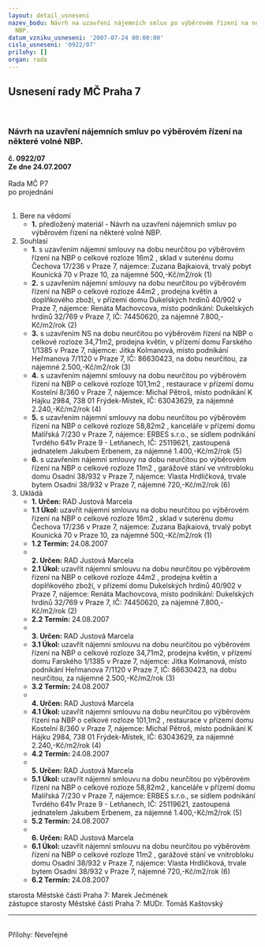 ```yaml
---
layout: detail_usneseni
nazev_bodu: Návrh na uzavření nájemních smluv po výběrovém řízení na některé volné
  NBP.
datum_vzniku_usneseni: '2007-07-24 00:00:00'
cislo_usneseni: '0922/07'
prilohy: []
organ: rada
---
```

<div id="ucUsn_pList" class="usn">
	<span><h2>Usnesení rady MČ Praha 7 </h2>
<br></span><div class="standBody">
<span><h3>Návrh na uzavření nájemních smluv po výběrovém řízení na některé volné NBP.</h3></span><div class="center">
		<strong>č. 0922/07</strong><br>
	</div>
<div class="center">
		<strong>Ze dne 24.07.2007</strong><br><br>
	</div>Rada MČ P7<br> po projednání<br><br><ol>
<li>Bere na vědomí<ul><li>
<strong>1.</strong> předložený materiál - Návrh na uzavření nájemních smluv po výběrovém řízení na některé volné NBP.</li></ul>
</li>
<li>Souhlasí<ul>
<li>
<strong>1.</strong> s uzavřením nájemní smlouvy na dobu neurčitou po výběrovém řízení na NBP o celkové rozloze 16m2 , sklad  v suterénu domu Čechova 17/236 v Praze 7, nájemce: Zuzana Bajkaiová, trvalý pobyt Kounická 70  v Praze 10, za nájemné 500,-Kč/m2/rok (1)</li>
<li>
<strong>2.</strong> s uzavřením nájemní smlouvy na dobu neurčitou po výběrovém řízení na NBP o celkové rozloze 44m2 , prodejna květin a doplňkového zboží, v přízemí domu Dukelských hrdinů 40/902 v Praze 7, nájemce: Renáta Machovcova, místo podnikání: Dukelských hrdinů 32/769 v Praze 7, IČ: 74450620, za nájemné 7.800,-Kč/m2/rok (2)</li>
<li>
<strong>3.</strong> s uzavřením NS na dobu neurčitou  po výběrovém řízení  na NBP o celkové rozloze 34,71m2, prodejna květin, v přízemí domu Farského 1/1385 v Praze 7, nájemce: Jitka Kolmanová, místo podnikání Heřmanova 7/1120 v Praze 7, IČ: 86630423,  na dobu neurčitou, za nájemné 2.500,-Kč/m2/rok (3)</li>
<li>
<strong>4.</strong> s uzavřením nájemní smlouvy na dobu neurčitou po výběrovém řízení na NBP o celkové rozloze 101,1m2 , restaurace v přízemí domu Kostelní 8/360 v Praze 7, nájemce: Michal Pětroš, místo podnikání K Hájku 2984, 738 01 Frýdek-Místek, IČ: 63043629, za nájemné 2.240,-Kč/m2/rok (4)</li>
<li>
<strong>5.</strong> s uzavřením nájemní smlouvy na dobu neurčitou po výběrovém řízení na NBP o celkové rozloze 58,82m2 , kanceláře v přízemí domu Malířská 7/230 v Praze 7, nájemce: ERBES s.r.o., se sídlem podnikání Tvrdého 641v Praze 9 - Letňanech, IČ: 25119621, zastoupená jednatelem Jakubem Erbenem, za nájemné 1.400,-Kč/m2/rok (5)</li>
<li>
<strong>6.</strong> s uzavřením nájemní smlouvy na dobu neurčitou po výběrovém řízení na NBP o celkové rozloze 11m2 , garážové stání ve vnitrobloku  domu Osadní 38/932 v Praze 7, nájemce: Vlasta Hrdličková, trvale bytem Osadní 38/932 v Praze 7,  nájemné 720,-Kč/m2/rok (6) </li>
</ul>
</li>
<li>Ukládá<ul>
<li>
<strong>1. Určen: </strong>RAD Justová Marcela</li>
<li>
<strong>1.1 Úkol: </strong>uzavřít nájemní smlouvu na dobu neurčitou po výběrovém řízení na NBP o celkové rozloze 16m2 , sklad  v suterénu domu Čechova 17/236 v Praze 7, nájemce: Zuzana Bajkaiová, trvalý pobyt Kounická 70  v Praze 10, za nájemné 500,-Kč/m2/rok (1)</li>
<li>
<strong>1.2 Termín: </strong>24.08.2007</li>
<li>
<strong><br>2. Určen: </strong>RAD Justová Marcela</li>
<li>
<strong>2.1 Úkol: </strong>uzavřít nájemní smlouvu na dobu neurčitou po výběrovém řízení na NBP o celkové rozloze 44m2 , prodejna květin a doplňkového zboží, v přízemí domu Dukelských hrdinů 40/902 v Praze 7, nájemce: Renáta Machovcova, místo podnikání: Dukelských hrdinů 32/769 v Praze 7, IČ: 74450620, za nájemné 7.800,-Kč/m2/rok (2)</li>
<li>
<strong>2.2 Termín: </strong>24.08.2007</li>
<li>
<strong><br>3. Určen: </strong>RAD Justová Marcela</li>
<li>
<strong>3.1 Úkol: </strong>uzavřít nájemní smlouvu na dobu neurčitou  po výběrovém řízení  na NBP o celkové rozloze 34,71m2, prodejna květin, v přízemí domu Farského 1/1385 v Praze 7, nájemce: Jitka Kolmanová, místo podnikání Heřmanova 7/1120 v Praze 7, IČ: 86630423,  na dobu neurčitou, za nájemné 2.500,-Kč/m2/rok (3)</li>
<li>
<strong>3.2 Termín: </strong>24.08.2007</li>
<li>
<strong><br>4. Určen: </strong>RAD Justová Marcela</li>
<li>
<strong>4.1 Úkol: </strong>uzavřít nájemní smlouvu na dobu neurčitou po výběrovém řízení na NBP o celkové rozloze 101,1m2 , restaurace v přízemí domu Kostelní 8/360 v Praze 7, nájemce: Michal Pětroš, místo podnikání K Hájku 2984, 738 01 Frýdek-Místek, IČ: 63043629, za nájemné 2.240,-Kč/m2/rok (4)</li>
<li>
<strong>4.2 Termín: </strong>24.08.2007</li>
<li>
<strong><br>5. Určen: </strong>RAD Justová Marcela</li>
<li>
<strong>5.1 Úkol: </strong>uzavřít nájemní smlouvu na dobu neurčitou po výběrovém řízení na NBP o celkové rozloze 58,82m2 , kanceláře v přízemí domu Malířská 7/230 v Praze 7, nájemce: ERBES s.r.o., se sídlem podnikání Tvrdého 641v Praze 9 - Letňanech, IČ: 25119621, zastoupená jednatelem Jakubem Erbenem, za nájemné 1.400,-Kč/m2/rok (5)</li>
<li>
<strong>5.2 Termín: </strong>24.08.2007</li>
<li>
<strong><br>6. Určen: </strong>RAD Justová Marcela</li>
<li>
<strong>6.1 Úkol: </strong>uzavřít nájemní smlouvu na dobu neurčitou po výběrovém řízení na NBP o celkové rozloze 11m2 , garážové stání ve vnitrobloku  domu Osadní 38/932 v Praze 7, nájemce: Vlasta Hrdličková, trvale bytem Osadní 38/932 v Praze 7,  nájemné 720,-Kč/m2/rok (6) </li>
<li>
<strong>6.2 Termín: </strong>24.08.2007</li>
</ul>
</li>
</ol>starosta Městské části Praha 7: Marek Ječmének<br>zástupce starosty Městské části Praha 7: MUDr. Tomáš Kaštovský <hr>
<br>Přílohy: Neveřejné</div>
</div>